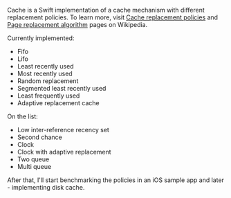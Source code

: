 
Cache is a Swift implementation of a cache mechanism with different replacement policies. To learn more, visit [Cache replacement policies](https://en.wikipedia.org/wiki/Cache_replacement_policies) and [Page replacement algorithm](https://en.wikipedia.org/wiki/Page_replacement_algorithm) pages on Wikipedia.

Currently implemented:

  * Fifo
  * Lifo
  * Least recently used
  * Most recently used
  * Random replacement
  * Segmented least recently used
  * Least frequently used
  * Adaptive replacement cache

On the list:

  * Low inter-reference recency set
  * Second chance
  * Clock
  * Clock with adaptive replacement
  * Two queue
  * Multi queue

After that, I'll start benchmarking the policies in an iOS sample app and later - implementing disk cache. 
